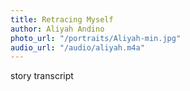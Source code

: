 ```yaml
---
title: Retracing Myself
author: Aliyah Andino
photo_url: "/portraits/Aliyah-min.jpg"
audio_url: "/audio/aliyah.m4a"
---
```


story transcript